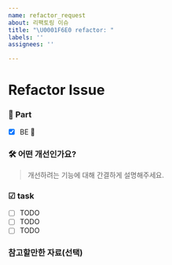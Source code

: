 ```yaml
---
name: refactor_request
about: 리팩토링 이슈
title: "\U0001F6E0️ refactor: "
labels: ''
assignees: ''

---
```


# Refactor Issue
### 🎨 Part
- [x] BE 🌵

###  🛠  ️어떤 개선인가요?
> 개선하려는 기능에 대해 간결하게 설명해주세요.

### ☑ task
- [ ] TODO
- [ ] TODO
- [ ] TODO

### 참고할만한 자료(선택)
